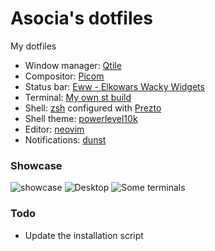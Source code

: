 # Asocia's dotfiles


My dotfiles

- Window manager: [Qtile](https://qtile.org)
- Compositor: [Picom](https://github.com/yshui/picom)
- Status bar: [Eww - Elkowars Wacky Widgets](https://github.com/elkowar/eww)
- Terminal: [My own st build](https://github.com/Asocia/st)
- Shell: [zsh](https://www.zsh.org/) configured with [Prezto](https://github.com/sorin-ionescu/prezto)
- Shell theme: [powerlevel10k](https://github.com/romkatv/powerlevel10k/)
- Editor: [neovim](https://github.com/neovim/neovim)
- Notifications: [dunst](https://github.com/dunst-project/dunst)

### Showcase
![showcase](https://user-images.githubusercontent.com/32161460/160180461-efc75d21-ccd4-45f5-8a14-5ea47efc51eb.gif)
![Desktop](https://raw.github.com/Asocia/dotfiles/master/Pictures/Screenshots/ricing/Desktop.png)
![Some terminals](https://raw.github.com/Asocia/dotfiles/master/Pictures/Screenshots/ricing/terms.png)

### Todo
- Update the installation script

